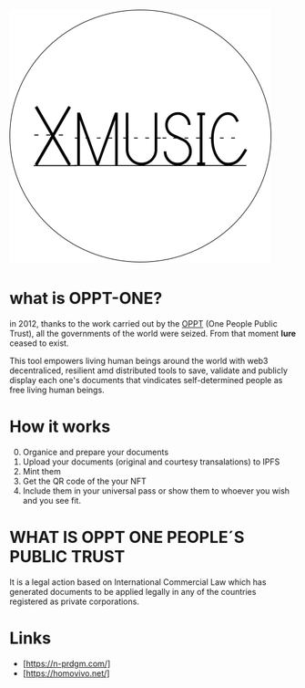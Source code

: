 #  ![OPPT ONE](logoxmusic.png)

# what is OPPT-ONE?
in 2012, thanks to the work carried out by the [OPPT](https://i-uv.com/oppt-absolute/) (One People Public Trust), all the governments of the world were seized. From that moment **Iure** ceased to exist.
<!-- , and they exist **de Facto** and only thanks to our consent. -->

This tool empowers living human beings around the world with web3 decentraliced, resilient amd distributed tools to save, validate and publicly display each one's documents that vindicates self-determined people as free living human beings.

 <!-- paradigm shifting experience of each one. -->

<!-- Freedom from the old enslavement system and a choice to live their lives according to their own free will and free will choices -->
 


# How it works
0. Organice and prepare your documents
1. Upload your documents (original and courtesy transalations) to IPFS
2. Mint them 
3. Get the QR code of the your NFT
4. Include them in your universal pass or show them to whoever you wish and you see fit.


# WHAT IS OPPT ONE PEOPLE´S PUBLIC TRUST
It is a legal action based on International Commercial Law which has generated documents to be applied legally in any of the countries registered as private corporations. 
 
# Links
- [https://n-prdgm.com/]
- [https://homovivo.net/]
